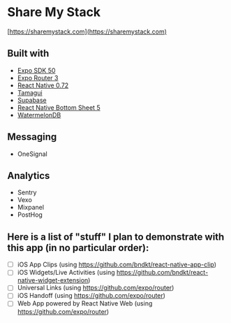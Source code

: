 # Share My Stack

[https://sharemystack.com](https://sharemystack.com)

## Built with

- [Expo SDK 50](https://github.com/expo/expo/)
- [Expo Router 3](https://github.com/expo/expo/tree/main/packages/expo-router)
- [React Native 0.72](https://github.com/facebook/react-native)
- [Tamagui](https://github.com/tamagui/tamagui)
- [Supabase](https://github.com/supabase/supabase-js)
- [React Native Bottom Sheet 5](https://github.com/gorhom/react-native-bottom-sheet)
- [WatermelonDB](https://github.com/Nozbe/WatermelonDB)

## Messaging

- OneSignal

## Analytics

- Sentry
- Vexo
- Mixpanel
- PostHog

## Here is a list of "stuff" I plan to demonstrate with this app (in no particular order):

- [ ] iOS App Clips (using https://github.com/bndkt/react-native-app-clip)
- [ ] iOS Widgets/Live Activities (using https://github.com/bndkt/react-native-widget-extension)
- [ ] Universal Links (using https://github.com/expo/router)
- [ ] iOS Handoff (using https://github.com/expo/router)
- [ ] Web App powered by React Native Web (using https://github.com/expo/router)
